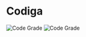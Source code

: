 # Codiga

![Code Grade](https://api.codiga.io/project/31720/status/svg)
![Code Grade](https://api.codiga.io/project/31720/score/svg)


